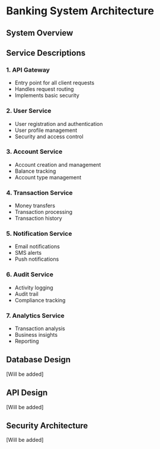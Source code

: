 # Banking System Architecture

## System Overview


## Service Descriptions

### 1. API Gateway
- Entry point for all client requests
- Handles request routing
- Implements basic security

### 2. User Service
- User registration and authentication
- User profile management
- Security and access control

### 3. Account Service
- Account creation and management
- Balance tracking
- Account type management

### 4. Transaction Service
- Money transfers
- Transaction processing
- Transaction history

### 5. Notification Service
- Email notifications
- SMS alerts
- Push notifications

### 6. Audit Service
- Activity logging
- Audit trail
- Compliance tracking

### 7. Analytics Service
- Transaction analysis
- Business insights
- Reporting

## Database Design
[Will be added]

## API Design
[Will be added]

## Security Architecture
[Will be added]
